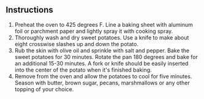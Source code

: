 ## Instructions
1. Preheat the oven to 425 degrees F. Line a baking sheet with aluminum foil or parchment paper and lightly spray it with cooking spray.
2. Thoroughly wash and dry sweet potatoes. Use a knife to make about eight crosswise slashes up and down the potato.
3. Rub the skin with olive oil and sprinkle with salt and pepper. Bake the sweet potatoes for 30 minutes. Rotate the pan 180 degrees and bake for an additional 15-30 minutes. A fork or knife should be easily inserted into the center of the potato when it's finished baking.
4. Remove from the oven and allow the potatoes to cool for five minutes. Season with butter, brown sugar, pecans, marshmallows or any other topping of your choice.